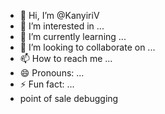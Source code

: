 - 👋 Hi, I’m @KanyiriV
- 👀 I’m interested in ...
- 🌱 I’m currently learning ...
- 💞️ I’m looking to collaborate on ...
- 📫 How to reach me ...
- 😄 Pronouns: ...
- ⚡ Fun fact: ...
- point of sale debugging

<!---
KanyiriV/KanyiriV is a ✨ special ✨ repository because its `README.md` (this file) appears on your GitHub profile.
You can click the Preview link to take a look at your changes.
---
